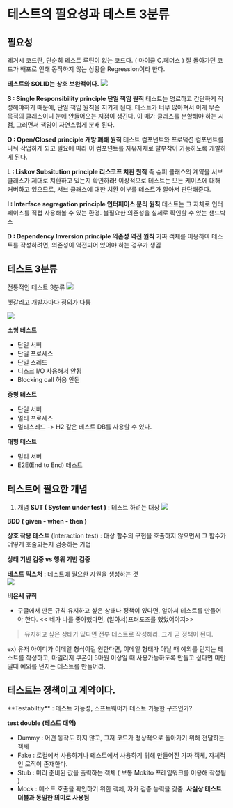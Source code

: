 

# 테스트의 필요성과 테스트 3분류

## **필요성** 
레거시 코드란, 단순히 테스트 루틴이 없는 코드다.  ( 마이클 C.페더스 )
잘 돌아가던 코드가 배포로 인해 동작하지 않는 상황을 Regression이라 한다. 

**테스트와 SOLID는 상호 보완적이다.** 
![](https://i.imgur.com/zzKEqBY.png)


**S : Single Responsibility principle 단일 책임 원칙**
테스트는 명료하고 간단하게 작성해야하기 때문에, 단일 책임 원칙을 지키게 된다. 
테스트가 너무 많아져서 이게 무슨 목적의 클래스이니 눈에 안들어오는 지점이 생긴다.
이 때가 클래스를 분할해야 하는 시점, 그러면서 책임이 자연스럽게 분배 된다. 

**O : Open/Closed principle 개방 폐쇄 원칙** 
테스트 컴포넌트와 프로덕션 컴포넌트를 나눠 작업하게 되고 필요에 따라 이 컴포넌트를 자유자재로 탈부착이 가능하도록 개발하게 된다. 

**L : Liskov Subsitution principle 리스코프 치환 원칙** 
즉 슈퍼 클래스의 계약을 서브 클래스가 제대로 치환하고 있는지 확인하라! 
이상적으로 테스트는 모든 케이스에 대해 커버하고 있으므로, 서브 클래스에 대한 치환 여부를 테스트가 알아서 판단해준다. 

**I : Interface segregation principle 인터페이스 분리 원칙** 
테스트는 그 자체로 인터페이스를 직접 사용해볼 수 있는 환경. 불필요한 의존성을 실제로 확인할 수 있는 샌드박스 
 
**D : Dependency Inversion principle 의존성 역전 원칙** 
가짜 객체를 이용하여 테스트를 작성하려면, 의존성이 역전되어 있어야 하는 경우가 생김 



## 테스트 3분류 

전통적인 테스트 3분류 
![](https://i.imgur.com/U5IL7fO.png)

헷갈리고 개발자마다 정의가 다름 


![](https://i.imgur.com/6Mmk89P.png)

**소형 테스트** 
- 단일 서버 
- 단일 프로세스
- 단일 스레드
- 디스크 I/O 사용해서 안됨
- Blocking call 허용 안됨 

**중형 테스트**
- 단일 서버
- 멀티 프로세스
- 멀티스레드 
-> H2 같은 테스트 DB를 사용할 수 있다. 

**대형 테스트**
- 멀티 서버
- E2E(End to End) 테스트 



## 테스트에 필요한 개념 

1. 개념 
**SUT ( System under test )** : 테스트 하려는 대상 
![](https://i.imgur.com/GqE78jD.png)

**BDD ( given - when - then )**

**상호 작용 테스트** (Interaction test) 
: 대상 함수의 구현을 호출하지 않으면서 그 함수가 어떻게 호줄되는지 검증하는 기법 

**상태 기반 검증 vs 행위 기반 검증** 

**테스트 픽스처** 
: 테스트에 필요한 자원을 생성하는 것  
![](https://i.imgur.com/TdioMZl.png)

**비욘세 규칙**
- 구글에서 만든 규칙 
유지하고 싶은 상태나 정책이 있다면, 알아서 테스트를 만들어야 한다. 
<< 네가 나를 좋아했다면, (알아서)프러포즈를 했었어야지>> 

> 유지하고 싶은 상태가 있다면 전부 테스트로 작성해라. 그게 곧 정책이 된다.

ex) 유저 아이디가 이메일 형식이길 원한다면, 이메일 형태가 아닐 때 예외를 던지는 테스트를 작성하고, 마일리지 쿠폰이 5마원 이상일 때 사용가능하도록 만들고 싶다면 미만일때 예외를 던지는 테스트를 만들어라. 

<h2> 테스트는 정책이고 계약이다. </h2>
**Testabiltiy**
: 테스트 가능성, 소프트웨어가 테스트 가능한 구조인가? 

**test double (테스트 대역)**
- Dummy : 어떤 동작도 하지 않고, 그저 코드가 정상적으로 돌아가기 위해 전달하는 객체 
- Fake : 로컬에서 사용하거나 테스트에서 사용하기 위해 만들어진 가짜 객체, 자체적인 로직이 존재한다. 
- Stub : 미리 준비된 값을 출력하는 객체 ( 보통 Mokito 프레임워크를 이용해 작성됨 )
- Mock : 메소드 호출을 확인하기 위한 객체, 자가 검증 능력을 갖춤. **사실상 테스트 더블과 동일한 의미로 사용됨** 


